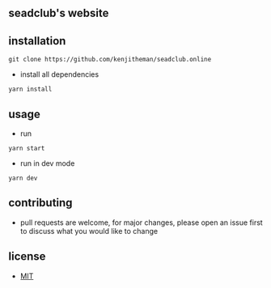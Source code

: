 ## seadclub's website

## installation

```
git clone https://github.com/kenjitheman/seadclub.online
```

- install all dependencies

```
yarn install
```

## usage

- run

```
yarn start
```

- run in dev mode

```
yarn dev
```

## contributing

- pull requests are welcome, for major changes, please open an issue first to
  discuss what you would like to change

## license

- [MIT](https://choosealicense.com/licenses/mit/)
